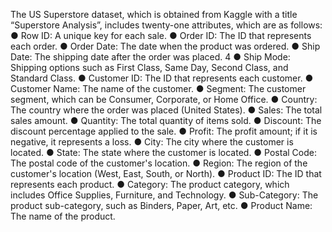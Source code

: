 The US Superstore dataset, which is obtained from Kaggle with a title “Superstore Analysis”, includes twenty-one attributes, which are as follows:
● Row ID: A unique key for each sale.
● Order ID: The ID that represents each order.
● Order Date: The date when the product was ordered.
● Ship Date: The shipping date after the order was placed.
 4
● Ship Mode: Shipping options such as First Class, Same Day, Second Class, and Standard Class.
● Customer ID: The ID that represents each customer.
● Customer Name: The name of the customer.
● Segment: The customer segment, which can be Consumer, Corporate, or Home Office.
● Country: The country where the order was placed (United States).
● Sales: The total sales amount.
● Quantity: The total quantity of items sold.
● Discount: The discount percentage applied to the sale.
● Profit: The profit amount; if it is negative, it represents a loss.
● City: The city where the customer is located.
● State: The state where the customer is located.
● Postal Code: The postal code of the customer's location.
● Region: The region of the customer's location (West, East, South, or North).
● Product ID: The ID that represents each product.
● Category: The product category, which includes Office Supplies, Furniture, and Technology.
● Sub-Category: The product sub-category, such as Binders, Paper, Art, etc.
● Product Name: The name of the product.
